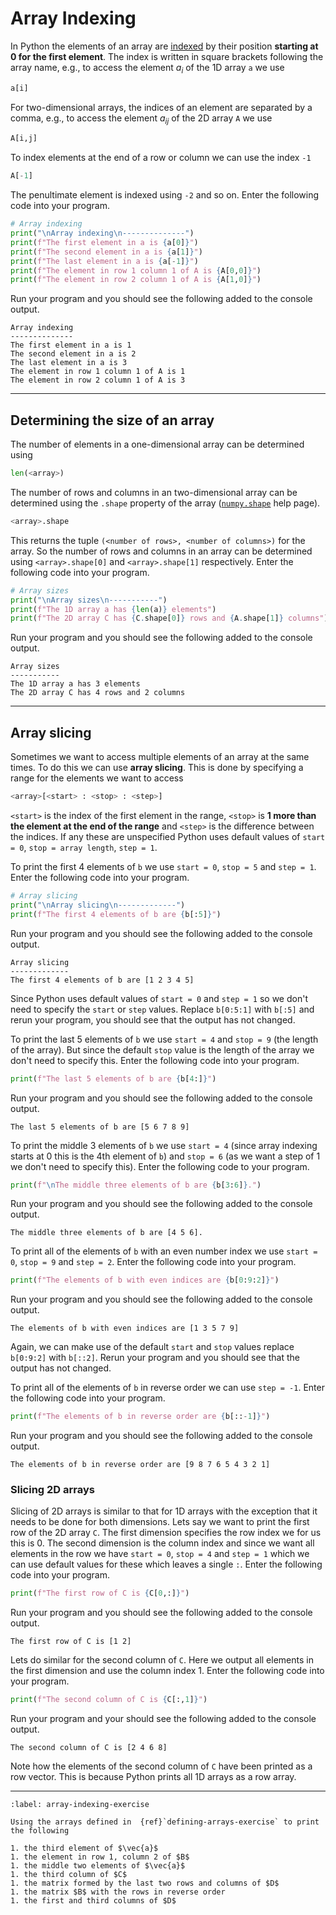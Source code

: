 # Array Indexing

In Python the elements of an array are <a href="https://jonshiach.github.io/LA-book/1_Matrices/1.0_Matrices.html#indexing-a-matrix" target="_blank">indexed</a> by their position **starting at 0 for the first element**. The index is written in square brackets following the array name, e.g., to access the element $a_i$ of the 1D array `a` we use

```python
a[i]
```

For two-dimensional arrays, the indices of an element are separated by a comma, e.g., to access the element $a_{ij}$ of the 2D array `A` we use

```python
A[i,j]
```

To index elements at the end of a row or column we can use the index `-1` 

```python
A[-1]
```

The penultimate element is indexed using `-2` and so on. Enter the following code into your program.

```python
# Array indexing
print("\nArray indexing\n--------------")
print(f"The first element in a is {a[0]}")
print(f"The second element in a is {a[1]}")
print(f"The last element in a is {a[-1]}")
print(f"The element in row 1 column 1 of A is {A[0,0]}")
print(f"The element in row 2 column 1 of A is {A[1,0]}")
```

Run your program and you should see the following added to the console output.

```text
Array indexing
--------------
The first element in a is 1
The second element in a is 2
The last element in a is 3
The element in row 1 column 1 of A is 1
The element in row 2 column 1 of A is 3
```

---

## Determining the size of an array

The number of elements in a one-dimensional array can be determined using

```python
len(<array>)
```

The number of rows and columns in an two-dimensional array can be determined using the `.shape` property of the array (<a href="https://numpy.org/doc/stable/reference/generated/numpy.shape.html?highlight=shape#numpy.shape" target="_blank">`numpy.shape`</a> help page).

```python
<array>.shape
```

This returns the tuple `(<number of rows>, <number of columns>)` for the array. So the number of rows and columns in an array can be determined using `<array>.shape[0]` and `<array>.shape[1]` respectively. Enter the following code into your program.

```python
# Array sizes
print("\nArray sizes\n-----------")
print(f"The 1D array a has {len(a)} elements")
print(f"The 2D array C has {C.shape[0]} rows and {A.shape[1]} columns")
```

Run your program and you should see the following added to the console output.

```text
Array sizes
-----------
The 1D array a has 3 elements
The 2D array C has 4 rows and 2 columns
```

---

## Array slicing

Sometimes we want to access multiple elements of an array at the same times. To do this we can use **array slicing**. This is done by specifying a range for the elements we want to access

```Python
<array>[<start> : <stop> : <step>]
```

`<start>` is the index of the first element in the range, `<stop>` is **1 more than the element at the end of the range** and `<step>` is the difference between the indices. If any these are unspecified Python uses default values of `start = 0`, `stop = array length`, `step = 1`.

To print the first 4 elements of `b` we use `start = 0`, `stop = 5` and `step = 1`. Enter the following code into your program.

```python
# Array slicing
print("\nArray slicing\n-------------")
print(f"The first 4 elements of b are {b[:5]}")
```

Run your program and you should see the following added to the console output.

```text
Array slicing
-------------
The first 4 elements of b are [1 2 3 4 5]
```

Since Python uses default values of `start = 0` and `step = 1` so we don't need to specify the `start` or `step` values. Replace `b[0:5:1]` with `b[:5]` and rerun your program, you should see that the output has not changed.

To print the last 5 elements of `b` we use `start = 4` and `stop = 9` (the length of the array). But since the default `stop` value is the length of the array we don't need to specify this. Enter the following code into your program.

```python
print(f"The last 5 elements of b are {b[4:]}")
```

Run your program and you should see the following added to the console output.

```text
The last 5 elements of b are [5 6 7 8 9]
```

To print the middle 3 elements of `b` we use `start = 4` (since array indexing starts at 0 this is the 4th element of `b`) and `stop = 6` (as we want a step of 1 we don't need to specify this). Enter the following code to your program. 

```python
print(f"\nThe middle three elements of b are {b[3:6]}.")
```

Run your program and you should see the following added to the console output.

```text
The middle three elements of b are [4 5 6].
```

To print all of the elements of `b` with an even number index we use `start = 0`, `stop = 9` and `step = 2`. Enter the following code into your program.

```python
print(f"The elements of b with even indices are {b[0:9:2]}")
```

Run your program and you should see the following added to the console output.

```text
The elements of b with even indices are [1 3 5 7 9]
```

Again, we can make use of the default `start` and `stop` values replace `b[0:9:2]` with `b[::2]`. Rerun your program and you should see that the output has not changed.

To print all of the elements of `b` in reverse order we can use `step = -1`. Enter the following code into your program.

```python
print(f"The elements of b in reverse order are {b[::-1]}")
```

Run your program and you should see the following added to the console output.

```text
The elements of b in reverse order are [9 8 7 6 5 4 3 2 1]
```

### Slicing 2D arrays

Slicing of 2D arrays is similar to that for 1D arrays with the exception that it needs to be done for both dimensions. Lets say we want to print the first row of the 2D array `C`. The first dimension specifies the row index we for us this is 0. The second dimension is the column index and since we want all elements in the row we have `start = 0`, `stop = 4` and `step = 1` which we can use default values for these which leaves a single `:`. Enter the following code into your program.

```python
print(f"The first row of C is {C[0,:]}")
```

Run your program and you should see the following added to the console output.

```text
The first row of C is [1 2]
```

Lets do similar for the second column of `C`. Here we output all elements in the first dimension and use the column index 1. Enter the following code into your program.

```python
print(f"The second column of C is {C[:,1]}")
```

Run your program and your should see the following added to the console output.

```text
The second column of C is [2 4 6 8]
```

Note how the elements of the second column of `C` have been printed as a row vector. This is because Python prints all 1D arrays as a row array.

---

```{exercise}
:label: array-indexing-exercise

Using the arrays defined in  {ref}`defining-arrays-exercise` to print the following

1. the third element of $\vec{a}$
1. the element in row 1, column 2 of $B$
1. the middle two elements of $\vec{a}$
1. the third column of $C$
1. the matrix formed by the last two rows and columns of $D$
1. the matrix $B$ with the rows in reverse order
1. the first and third columns of $D$
```
